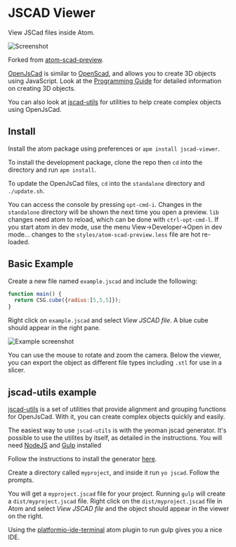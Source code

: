 # JSCAD Viewer

View JSCad files inside Atom.

![Screenshot](https://github.com/johnwebbcole/atom-jscad-viewer/blob/master/screenshot.png?raw=true)

Forked from [atom-scad-preview](https://atom.io/packages/atom-scad-preview).

[OpenJsCad](http://openjscad.org) is similar to [OpenScad](http://www.openscad.org), and allows you to create 3D objects using JavaScript.  Look at the [Programming Guide](https://en.wikibooks.org/wiki/OpenJSCAD_User_Guide#OpenJSCAD_Programming_Guide) for detailed information on creating 3D objects.

You can also look at [jscad-utils](https://github.com/johnwebbcole/jscad-utils) for utilities to help create complex objects using OpenJsCad.

## Install

Install the atom package using preferences or `apm install jscad-viewer`.

To install the development package, clone the repo then `cd` into the directory
and run `apm install`.

To update the OpenJsCad files, `cd` into the `standalone` directory and `./update.sh`.

You can access the console by pressing `opt-cmd-i`.  Changes in the
`standalone` directory will be shown the next time you open a preview.  `lib` changes
need atom to reload, which can be done with `ctrl-opt-cmd-l`.  If you start atom
in dev mode, use the menu View->Developer->Open in dev mode... changes to the
`styles/atom-scad-preview.less` file are hot re-loaded.


## Basic Example
Create a new file named `example.jscad` and include the following:

```javascript
function main() {
  return CSG.cube({radius:[5,5,5]});
}
```

Right click on `example.jscad` and select *View JSCAD file*.  A blue cube should appear
in the right pane.

![Example screenshot](https://github.com/johnwebbcole/atom-jscad-viewer/blob/master/example.png?raw=true)

You can use the mouse to rotate and zoom the camera.  Below the viewer, you can export the object as different file types including `.stl` for use in a slicer.

## jscad-utils example

[jscad-utils](https://github.com/johnwebbcole/jscad-utils) is a set of utilities that provide alignment 
and grouping functions for OpenJsCad.  With it, you can create complex objects quickly
and easily.

The easiest way to use `jscad-utils` is with the yeoman jscad generator.  It's possible to use the utilites by itself, as detailed in the instructions.  You will need [NodeJS]() and [Gulp]() installed

Follow the instructions to install the generator [here](https://github.com/johnwebbcole/generator-jscad).

Create a directory called `myproject`, and inside it run `yo jscad`.  Follow the prompts.

You will get a `myproject.jscad` file for your project.  Running `gulp` will create a `dist/myproject.jscad` file.  Right click on the `dist/myproject.jscad` file in Atom and select *View JSCAD file* and the object should appear in the viewer on the right.

Using the [platformio-ide-terminal](https://atom.io/packages/platformio-ide-terminal) atom plugin to run gulp gives you a nice IDE.
